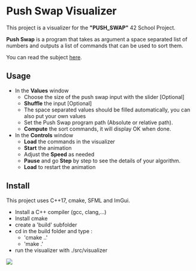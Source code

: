 # Push Swap Visualizer
This project is a visualizer for the **"PUSH_SWAP"** 42 School Project.

**Push Swap** is a program that takes as argument a space separated list of numbers and outputs a list of commands that can be used to sort them.

You can read the subject [here](https://github.com/Binary-Hackers/42_Subjects/blob/master/00_Projects/02_Algorithmic/push_swap.pdf).

## Usage
- In the **Values** window
    - Choose the size of the push swap input with the slider [Optional]
    - **Shuffle** the input [Optional]
    - The space separated values should be filled automatically, you can also put your own values
    - Set the Push Swap program path (Absolute or relative path).
    - **Compute** the sort commands, it will display OK when done.
- In the **Controls** window
    - **Load** the commands in the visualizer
    - **Start** the animation
    - Adjust the **Speed** as needed
    - **Pause** and go **Step** by step to see the details of your algorithm.
    - **Load** to restart the animation

## Install
This project uses C++17, cmake, SFML and ImGui.
- Install a C++ compiler (gcc, clang,...)
- Install cmake
- create a 'build' subfolder
- cd in the build folder and type :
    - 'cmake  ..'
    - 'make .'
- run the visualizer with ./src/visualizer

![](https://i.imgur.com/zqcsZfY.png)

